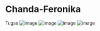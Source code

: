 # Chanda-Feronika 
Tugas 
![image](https://github.com/user-attachments/assets/899cfca3-5df8-4968-9e24-78d039619a24)
![image](https://github.com/user-attachments/assets/d0eef844-1e77-4a61-9aed-8103d4f829f5)
![image](https://github.com/user-attachments/assets/8bdc2e11-07d3-4660-ac5c-19b6d6164a6c)
![image](https://github.com/user-attachments/assets/11020215-3bc4-4662-a307-b4fb172cd02c)
